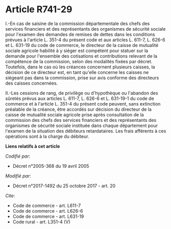# Article R741-29

I.-En cas de saisine de la commission départementale des chefs des services financiers et des représentants des organismes de
sécurité sociale pour l'examen des demandes de remises de dettes dans les conditions prévues à l'article L. 351-4 du présent
code et aux articles L. 611-7, L. 626-6 et L. 631-19 du code de commerce, le directeur de la caisse de mutualité sociale
agricole habilité à y siéger est compétent pour statuer sur la demande pour l'ensemble des cotisations et contributions
relevant de la compétence de la commission, selon des modalités fixées par décret. Toutefois, dans le cas où les créances
concernent plusieurs caisses, la décision de ce directeur est, en tant qu'elle concerne les caisses ne siégeant pas dans la
commission, prise sur avis conforme des directeurs des caisses concernées. 

II.-Les cessions de rang, de privilège ou d'hypothèque ou l'abandon des sûretés prévus aux articles L. 611-7, L. 626-6 et L.
631-19-1 du code de commerce et à l'article L. 351-4 du présent code peuvent, sans extinction préalable de la créance, être
accordés sur décision du directeur de la caisse de mutualité sociale agricole prise après consultation de la commission des
chefs des services financiers et des représentants des organismes de sécurité sociale instituée dans chaque département pour
l'examen de la situation des débiteurs retardataires. Les frais afférents à ces opérations sont à la charge du débiteur.

**Liens relatifs à cet article**

_Codifié par_:

  - Décret n°2005-368 du 19 avril 2005

_Modifié par_:

  - Décret n°2017-1492 du 25 octobre 2017 - art. 20

_Cite_:

  - Code de commerce - art. L611-7
  - Code de commerce - art. L626-6
  - Code de commerce - art. L631-19
  - Code rural - art. L351-4 (V)
